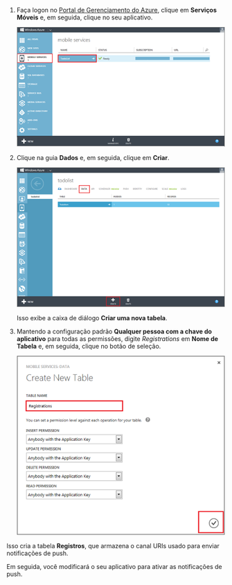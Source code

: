 
1. Faça logon no [Portal de Gerenciamento do Azure], clique em **Serviços Móveis** e, em seguida, clique no seu aplicativo.

	![](./media/mobile-services-create-new-push-table/mobile-services-selection.png)

2. Clique na guia **Dados** e, em seguida, clique em **Criar**.

	![](./media/mobile-services-create-new-push-table/mobile-create-table.png)

	Isso exibe a caixa de diálogo **Criar uma nova tabela**.

3. Mantendo a configuração padrão **Qualquer pessoa com a chave do aplicativo** para todas as permissões, digite _Registrations_ em **Nome de Tabela** e, em seguida, clique no botão de seleção.

	![](./media/mobile-services-create-new-push-table/mobile-create-registrations-table.png)

  Isso cria a tabela **Registros**, que armazena o canal URIs usado para enviar notificações de push.

Em seguida, você modificará o seu aplicativo para ativar as notificações de push.

<!-- URLs -->
[Portal de Gerenciamento do Azure]: https://manage.windowsazure.com/


